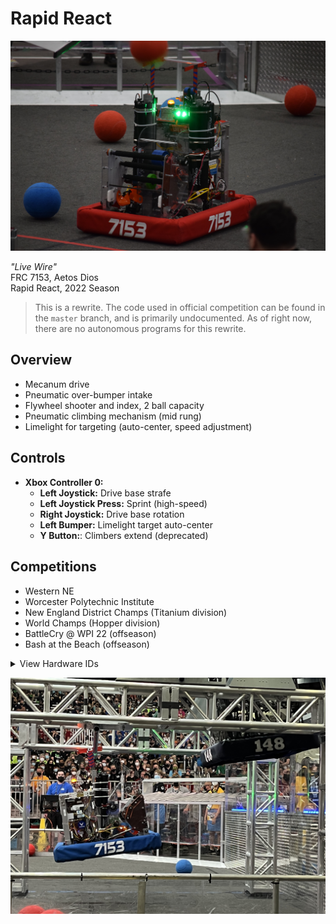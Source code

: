 # Rapid React

![Image of "Live Wire"](./Images/RobotImage1.jpg)

*"Live Wire"*<br>
FRC 7153, Aetos Dios <br>
Rapid React, 2022 Season

> This is a rewrite. The code used in official competition can be found in the `master` 
branch, and is primarily undocumented. As of right now, there are no autonomous programs 
for this rewrite.

## Overview
- Mecanum drive
- Pneumatic over-bumper intake
- Flywheel shooter and index, 2 ball capacity
- Pneumatic climbing mechanism (mid rung)
- Limelight for targeting (auto-center, speed adjustment)

## Controls
* **Xbox Controller 0:**
    * **Left Joystick:** Drive base strafe
    * **Left Joystick Press:** Sprint (high-speed)
    * **Right Joystick:** Drive base rotation
    * **Left Bumper:** Limelight target auto-center
    * **Y Button:**: Climbers extend (deprecated)

## Competitions
- Western NE
- Worcester Polytechnic Institute
- New England District Champs (Titanium division)
- World Champs (Hopper division)
- BattleCry @ WPI 22 (offseason)
- Bash at the Beach (offseason)

<details><summary>View Hardware IDs</summary>

### CAN IDs
0. RoboRio
1. Main Power Distribution Hub (REV PDH)
2. ~~Climber~~ Pneumatics Hub (REV Pneumatics Hub)
3. Front Left Drive Motor (NEO/CAN Spark Max)
4. Front Right Drive Motor (NEO/CAN Spark Max)
5. Rear Left Drive Motor (NEO/CAN Spark Max)
6. Rear Right Drive Motor (NEO/CAN Spark Max)
7. Shooter Motor 1 (NEO/CAN Spark Max)
8. Shooter Motor 2 (NEO/CAN Spark Max)
9. Intake Wheel Motor (AndyMark NeveRest/TalonSRX)
10. Indexer Wheel Motor (Falcon500/TalonFX)
11. *(unassigned)*
12. ~~Intake Pneumatics Hub (CTRE Pneumatics Control Module)~~

### ~~Intake Pneumatics Hub (CAN 12)~~
4. ~~Right Extend Channel~~
5. ~~Right Retract Channel~~
6. ~~Left Retract Channel~~
7. ~~Left Extend Channel~~

> Originally, the CTRE PCM (CAN 12) was used for the intake solenoids, which operated
at 12V, and the REV PH (CAN 2) was used for the climbing solenoids, which operated 
at 24V. After the climbing pistons and solenoids were removed, the intake solenoids 
were moved to the REV PH, and the CTRE PCM was removed.

</details>

![Image of "Live Wire" Climbing](./Images/RobotImage2.jpg)

